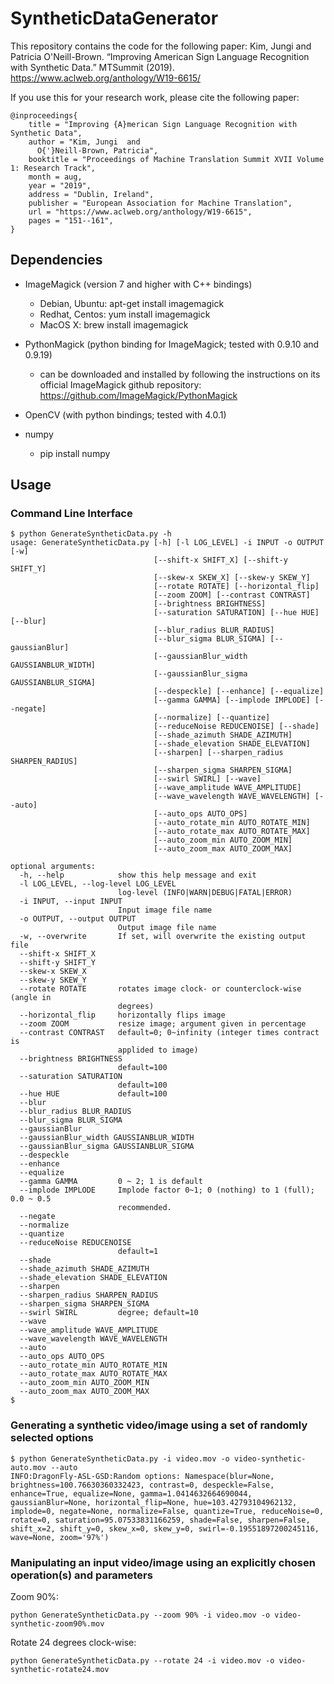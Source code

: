 # SyntheticDataGenerator

This repository contains the code for the following paper:
Kim, Jungi and Patricia O'Neill-Brown. “Improving American Sign Language Recognition with Synthetic Data.” MTSummit (2019).
https://www.aclweb.org/anthology/W19-6615/

If you use this for your research work, please cite the following paper:
```
@inproceedings{
    title = "Improving {A}merican Sign Language Recognition with Synthetic Data",
    author = "Kim, Jungi  and
      O{'}Neill-Brown, Patricia",
    booktitle = "Proceedings of Machine Translation Summit XVII Volume 1: Research Track",
    month = aug,
    year = "2019",
    address = "Dublin, Ireland",
    publisher = "European Association for Machine Translation",
    url = "https://www.aclweb.org/anthology/W19-6615",
    pages = "151--161",
}
```

## Dependencies
*	ImageMagick (version 7 and higher with C++ bindings)
    -	Debian, Ubuntu: apt-get install imagemagick 
    -	Redhat, Centos: yum install imagemagick
    -	MacOS X: brew install imagemagick

*	PythonMagick (python binding for ImageMagick; tested with 0.9.10 and 0.9.19)
    - can be downloaded and installed by following the instructions on its official ImageMagick github repository: https://github.com/ImageMagick/PythonMagick
    
*	OpenCV (with python bindings; tested with 4.0.1)
*	numpy
    - pip install numpy


## Usage

### Command Line Interface

```
$ python GenerateSyntheticData.py -h
usage: GenerateSyntheticData.py [-h] [-l LOG_LEVEL] -i INPUT -o OUTPUT [-w]
                                [--shift-x SHIFT_X] [--shift-y SHIFT_Y]
                                [--skew-x SKEW_X] [--skew-y SKEW_Y]
                                [--rotate ROTATE] [--horizontal_flip]
                                [--zoom ZOOM] [--contrast CONTRAST]
                                [--brightness BRIGHTNESS]
                                [--saturation SATURATION] [--hue HUE] [--blur]
                                [--blur_radius BLUR_RADIUS]
                                [--blur_sigma BLUR_SIGMA] [--gaussianBlur]
                                [--gaussianBlur_width GAUSSIANBLUR_WIDTH]
                                [--gaussianBlur_sigma GAUSSIANBLUR_SIGMA]
                                [--despeckle] [--enhance] [--equalize]
                                [--gamma GAMMA] [--implode IMPLODE] [--negate]
                                [--normalize] [--quantize]
                                [--reduceNoise REDUCENOISE] [--shade]
                                [--shade_azimuth SHADE_AZIMUTH]
                                [--shade_elevation SHADE_ELEVATION]
                                [--sharpen] [--sharpen_radius SHARPEN_RADIUS]
                                [--sharpen_sigma SHARPEN_SIGMA]
                                [--swirl SWIRL] [--wave]
                                [--wave_amplitude WAVE_AMPLITUDE]
                                [--wave_wavelength WAVE_WAVELENGTH] [--auto]
                                [--auto_ops AUTO_OPS]
                                [--auto_rotate_min AUTO_ROTATE_MIN]
                                [--auto_rotate_max AUTO_ROTATE_MAX]
                                [--auto_zoom_min AUTO_ZOOM_MIN]
                                [--auto_zoom_max AUTO_ZOOM_MAX]

optional arguments:
  -h, --help            show this help message and exit
  -l LOG_LEVEL, --log-level LOG_LEVEL
                        log-level (INFO|WARN|DEBUG|FATAL|ERROR)
  -i INPUT, --input INPUT
                        Input image file name
  -o OUTPUT, --output OUTPUT
                        Output image file name
  -w, --overwrite       If set, will overwrite the existing output file
  --shift-x SHIFT_X
  --shift-y SHIFT_Y
  --skew-x SKEW_X
  --skew-y SKEW_Y
  --rotate ROTATE       rotates image clock- or counterclock-wise (angle in
                        degrees)
  --horizontal_flip     horizontally flips image
  --zoom ZOOM           resize image; argument given in percentage
  --contrast CONTRAST   default=0; 0~infinity (integer times contract is
                        applided to image)
  --brightness BRIGHTNESS
                        default=100
  --saturation SATURATION
                        default=100
  --hue HUE             default=100
  --blur
  --blur_radius BLUR_RADIUS
  --blur_sigma BLUR_SIGMA
  --gaussianBlur
  --gaussianBlur_width GAUSSIANBLUR_WIDTH
  --gaussianBlur_sigma GAUSSIANBLUR_SIGMA
  --despeckle
  --enhance
  --equalize
  --gamma GAMMA         0 ~ 2; 1 is default
  --implode IMPLODE     Implode factor 0~1; 0 (nothing) to 1 (full); 0.0 ~ 0.5
                        recommended.
  --negate
  --normalize
  --quantize
  --reduceNoise REDUCENOISE
                        default=1
  --shade
  --shade_azimuth SHADE_AZIMUTH
  --shade_elevation SHADE_ELEVATION
  --sharpen
  --sharpen_radius SHARPEN_RADIUS
  --sharpen_sigma SHARPEN_SIGMA
  --swirl SWIRL         degree; default=10
  --wave
  --wave_amplitude WAVE_AMPLITUDE
  --wave_wavelength WAVE_WAVELENGTH
  --auto
  --auto_ops AUTO_OPS
  --auto_rotate_min AUTO_ROTATE_MIN
  --auto_rotate_max AUTO_ROTATE_MAX
  --auto_zoom_min AUTO_ZOOM_MIN
  --auto_zoom_max AUTO_ZOOM_MAX
$
```

### Generating a synthetic video/image using a set of randomly selected options
```
$ python GenerateSyntheticData.py -i video.mov -o video-synthetic-auto.mov --auto
INFO:DragonFly-ASL-GSD:Random options: Namespace(blur=None, brightness=100.76630360332423, contrast=0, despeckle=False, enhance=True, equalize=None, gamma=1.0414632664690044, gaussianBlur=None, horizontal_flip=None, hue=103.42793104962132, implode=0, negate=None, normalize=False, quantize=True, reduceNoise=0, rotate=0, saturation=95.07533831166259, shade=False, sharpen=False, shift_x=2, shift_y=0, skew_x=0, skew_y=0, swirl=-0.19551897200245116, wave=None, zoom='97%')
```


### Manipulating an input video/image using an explicitly chosen operation(s) and parameters

Zoom 90%:
```
python GenerateSyntheticData.py --zoom 90% -i video.mov -o video-synthetic-zoom90%.mov
```

Rotate 24 degrees clock-wise:
```
python GenerateSyntheticData.py --rotate 24 -i video.mov -o video-synthetic-rotate24.mov
```
